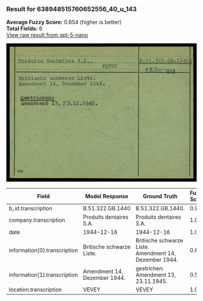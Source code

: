 ### Result for 638948515760652556_40_u_143
**Average Fuzzy Score:** 0.854 (higher is better)<br>
**Total Fields:** 6<br>
[View raw result from gpt-5-nano](https://github.com/RISE-UNIBAS/humanities_data_benchmark/blob/main/results/2025-10-24/T0311/request_T0311_638948515760652556_40_u_143.json)

<img src="https://github.com/RISE-UNIBAS/humanities_data_benchmark/blob/main/benchmarks/blacklist/images/638948515760652556_40_u_143.jpg?raw=true" alt="638948515760652556_40_u_143" width="600px">

| Field | Model Response | Ground Truth | Fuzzy Score | Match |
|-------|----------------|--------------|-------------|-------|
| b_id.transcription | B.51.322.GB.1440 | B.51.322.GB.1440. | 0.970 | ✅ |
| company.transcription | Produits dentaires S.A. | Produits dentaires S.A. | 1.000 | ✅ |
| date | 1944-12-16 | 1944-12-16 | 1.000 | ✅ |
| information[0].transcription | Britische schwarze Liste. | Britische schwarze Liste.<br>Amendment 14, Dezember 1944. | 0.633 | ❌ |
| information[1].transcription | Amendment 14, Dezember 1944. | gestrichen:<br>Amendment 13, 23.11.1945. | 0.523 | ❌ |
| location.transcription | VEVEY | VEVEY | 1.000 | ✅ |
